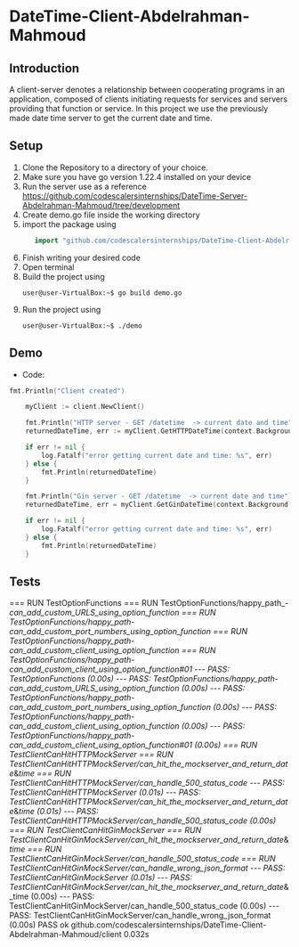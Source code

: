 # DateTime-Client-Abdelrahman-Mahmoud

## Introduction

A client-server denotes a relationship between cooperating programs in an application, composed of clients initiating requests for services and servers providing that function or service. In this project we use the previously made date time server to get the current date and time.

## Setup

1. Clone the Repository to a directory of your choice.
2. Make sure you have go version 1.22.4 installed on your device
3. Run the server use as a reference https://github.com/codescalersinternships/DateTime-Server-Abdelrahman-Mahmoud/tree/development
4. Create demo.go file inside the working directory
5. import the package using 
   ```GO
	  import "github.com/codescalersinternships/DateTime-Client-Abdelrahman-Mahmoud"
   ```
6. Finish writing your desired code 
7. Open terminal
8. Build the project using
   ```console
   user@user-VirtualBox:~$ go build demo.go
   ```
9. Run the project using
   ```console
   user@user-VirtualBox:~$ ./demo
   ```

## Demo
- Code:
```GO
fmt.Println("Client created")

	myClient := client.NewClient()

	fmt.Println("HTTP server - GET /datetime  -> current date and time")
	returnedDateTime, err := myClient.GetHTTPDateTime(context.Background())

	if err != nil {
		log.Fatalf("error getting current date and time: %s", err)
	} else {
		fmt.Println(returnedDateTime)
	}

	fmt.Println("Gin server - GET /datetime  -> current date and time")
	returnedDateTime, err = myClient.GetGinDateTime(context.Background())

	if err != nil {
		log.Fatalf("error getting current date and time: %s", err)
	} else {
		fmt.Println(returnedDateTime)
	}
```

## Tests

=== RUN   TestOptionFunctions
=== RUN   TestOptionFunctions/happy_path_-_can_add_custom_URLS_using_option_function
=== RUN   TestOptionFunctions/happy_path_-_can_add_custom_port_numbers_using_option_function
=== RUN   TestOptionFunctions/happy_path_-_can_add_custom_client_using_option_function
=== RUN   TestOptionFunctions/happy_path_-_can_add_custom_client_using_option_function#01
--- PASS: TestOptionFunctions (0.00s)
    --- PASS: TestOptionFunctions/happy_path_-_can_add_custom_URLS_using_option_function (0.00s)
    --- PASS: TestOptionFunctions/happy_path_-_can_add_custom_port_numbers_using_option_function (0.00s)
    --- PASS: TestOptionFunctions/happy_path_-_can_add_custom_client_using_option_function (0.00s)
    --- PASS: TestOptionFunctions/happy_path_-_can_add_custom_client_using_option_function#01 (0.00s)
=== RUN   TestClientCanHitHTTPMockServer
=== RUN   TestClientCanHitHTTPMockServer/can_hit_the_mockserver_and_return_date_&_time
=== RUN   TestClientCanHitHTTPMockServer/can_handle_500_status_code
--- PASS: TestClientCanHitHTTPMockServer (0.01s)
    --- PASS: TestClientCanHitHTTPMockServer/can_hit_the_mockserver_and_return_date_&_time (0.01s)
    --- PASS: TestClientCanHitHTTPMockServer/can_handle_500_status_code (0.00s)
=== RUN   TestClientCanHitGinMockServer
=== RUN   TestClientCanHitGinMockServer/can_hit_the_mockserver_and_return_date_&_time
=== RUN   TestClientCanHitGinMockServer/can_handle_500_status_code
=== RUN   TestClientCanHitGinMockServer/can_handle_wrong_json_format
--- PASS: TestClientCanHitGinMockServer (0.01s)
    --- PASS: TestClientCanHitGinMockServer/can_hit_the_mockserver_and_return_date_&_time (0.00s)
    --- PASS: TestClientCanHitGinMockServer/can_handle_500_status_code (0.00s)
    --- PASS: TestClientCanHitGinMockServer/can_handle_wrong_json_format (0.00s)
PASS
ok      github.com/codescalersinternships/DateTime-Client-Abdelrahman-Mahmoud/client    0.032s
